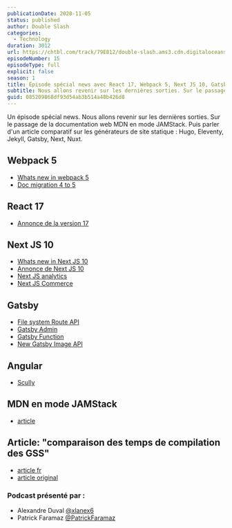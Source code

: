 ```yaml
---
publicationDate: 2020-11-05
status: published
author: Double Slash
categories:
  - Technology
duration: 3012
url: https://chtbl.com/track/79E812/double-slash.ams3.cdn.digitaloceanspaces.com/DS_015_newsOCT.mp3
episodeNumber: 15
episodeType: full
explicit: false
season: 1
title: Épisode spécial news avec React 17, Webpack 5, Next JS 10, Gatsby...
subtitle: Nous allons revenir sur les dernières sorties. Sur le passage de la documentation web MDN en mode JAMStack. Puis parler d'un article comparatif sur les générateurs de site statique.
guid: 085209868df93d54ab3b514a48b426d8
---
```


Un épisode spécial news. Nous allons revenir sur les dernières sorties. Sur le passage de la documentation web MDN en mode JAMStack. Puis parler d'un article comparatif sur les générateurs de site statique : Hugo, Eleventy, Jekyll, Gatsby, Next, Nuxt.

## Webpack 5

- [Whats new in webpack 5](https://medium.com/frontend-digest/whats-new-in-webpack-5-ef619bb74fae)
- [Doc migration 4 to 5](https://webpack.js.org/migrate/5/)

## React 17

- [Annonce de la version 17](https://reactjs.org/blog/2020/10/20/react-v17.html)

## Next JS 10

- [Whats new in Next JS 10](https://medium.com/frontend-digest/whats-new-in-nextjs-10-218d84145fea)
- [Annonce de Next JS 10](https://nextjs.org/blog/next-10)
- [Next JS analytics](https://vercel.com/docs/next.js/analytics)
- [Next JS Commerce](https://nextjs.org/commerce)

## Gatsby

- [File system Route API](https://www.gatsbyjs.com/docs/file-system-page-creation/)
- [Gatsby Admin](https://github.com/gatsbyjs/gatsby/blob/master/packages/gatsby-admin/README.md)
- [Gatsby Function](https://github.com/gatsbyjs/gatsby/discussions/27667)
- [New Gatsby Image API](https://github.com/gatsbyjs/gatsby/discussions/27668)

## Angular

- [Scully](https://scully.io/)

## MDN en mode JAMStack

- [article](https://hacks.mozilla.org/2020/10/mdn-web-docs-evolves-lowdown-on-the-upcoming-new-platform/)

## Article: "comparaison des temps de compilation des GSS"

- [article fr](https://jamstatic.fr/2020/10/31/comparatif-performance-generateurs-de-site-statique/)
- [article original](https://css-tricks.com/comparing-static-site-generator-build-times/)

### Podcast présenté par :

- Alexandre Duval [@xlanex6](https://twitter.com/xlanex6)
- Patrick Faramaz [@PatrickFaramaz](https://twitter.com/PatrickFaramaz)
